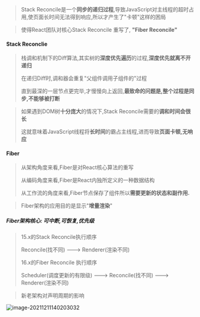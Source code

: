 > Stack Reconcile是一个**同步的递归过程**,导致JavaScript对主线程的超时占用,使页面长时间无法得到响应,所以才产生了"卡顿"这样的困局

> 使得React团队对核心Stack Reconcile 重写了, **"Fiber Reconcile"**

#### Stack Reconclie

> 栈调和机制下的Diff算法,其实树的**深度优先遍历**的过程,**深度优先就离不开递归**
>
> 在递归Diff时,调和器会重复"父组件调用子组件的"过程
>
> 直到最深的一层节点更完毕,才慢慢向上返回,**最致命的问题是,整个过程是同步,不能够被打断**

> 如果遇到DOM树**十分庞大**的情况下,Stack Reconcile需要的**调和时间会很长**
>
> 这就意味着JavaScript线程将**长时间**的霸占主线程,进而导致**页面卡顿,无响应**

#### Fiber

> 从架构角度来看,Fiber是对React核心算法的重写
>
> 从编码角度来看,Fiber是React内独所定义的一种数据结构
>
> 从工作流的角度来看,Fiber节点保存了组件所以**需要更新的状态和副作用.**

> Fiber架构的应用目的是显示"**增量渲染**"

##### Fiber架构核心: 可中断,可恢复,优先级

> 15.x的Stack Reconcile执行顺序
>
> Reconcile(找不同)  ---> Renderer(渲染不同)
>
> 16.x的Fiber Reconcile 执行顺序
>
> Scheduler(调度更新的有限级) ---> Reconcile(找不同)  ---> Renderer(渲染不同)

> 新老架构对声明周期的影响

![image-20211211140203032](C:\Users\Administrator\AppData\Roaming\Typora\typora-user-images\image-20211211140203032.png)















